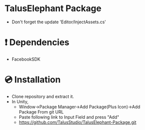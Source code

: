 # TalusElephant Package

- Don't forget the update 'Editor/InjectAssets.cs'

# ❗ Dependencies 
- FacebookSDK

# 💿 Installation
- Clone repository and extract it.
- In Unity, 
  - Window->Package Manager->Add Package(Plus Icon)->Add Package From git URL
  - Paste following link to Input Field and press "Add"
  - https://github.com/TalusStudio/TalusElephant-Package.git
